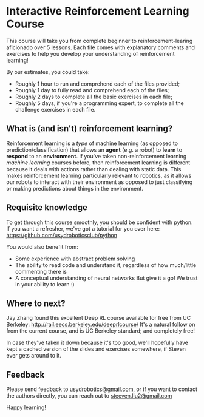 # Interactive Reinforcement Learning Course
This course will take you from complete beginner to reinforcement-learing aficionado over 5 lessons. Each file comes with explanatory comments and exercises to help you develop your understanding of reinforcement learning!

By our estimates, you could take:
- Roughly 1 hour to run and comprehend each of the files provided;
- Roughly 1 day to fully read and comprehend each of the files;
- Roughly 2 days to complete all the basic exercises in each file;
- Roughly 5 days, if you're a programming expert, to complete all the challenge exercises in each file.  

## What is (and isn't) reinforcement learning?
Reinforcement learning is a _type_ of machine learning (as opposed to prediction/classification) that allows an **agent** (e.g. a robot) to **learn** to **respond** to an **environment**. If you've taken non-reinforcement learning *machine learning* courses before, then reinforcement learning is different because it deals with actions rather than dealing with static data. This makes reinforcement learning particularly relevant to robotics, as it allows our robots to interact with their environment as opposed to just classifying or making predictions about things in the environment. 

## Requisite knowledge
To get through this course smoothly, you should be confident with python. If you want a refresher, we've got a tutorial for you over here: https://github.com/usydroboticsclub/python 

You would also benefit from:
- Some experience with abstract problem solving
- The ability to read code and understand it, regardless of how much/little commenting there is
- A conceptual understanding of neural networks
But give it a go! We trust in your ability to learn :)

## Where to next?
Jay Zhang found this excellent Deep RL course available for free from UC Berkeley: http://rail.eecs.berkeley.edu/deeprlcourse/ It's a natural follow on from the current course, and is UC Berkeley standard; and completely free!

In case they've taken it down because it's too good, we'll hopefully have kept a cached version of the slides and exercises somewhere, if Steven ever gets around to it.
## Feedback
Please send feedback to usydrobotics@gmail.com, or if you want to contact the authors directly, you can reach out to steeven.liu2@gmail.com

Happy learning!
